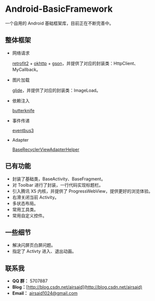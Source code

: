 # Android-BasicFramework
一个自用的 Android 基础框架库，目前正在不断完善中。

## 整体框架

- 网络请求

  	[retrofit2](https://github.com/square/retrofit) + [okhttp](https://github.com/square/okhttp) + [gson](https://github.com/google/gson)，并提供了对应的封装类：HttpClient、MyCallback。


- 图片加载

  	[glide](https://github.com/bumptech/glide)，并提供了对应的封装类：ImageLoad。


- 依赖注入

  	[butterknife](https://github.com/JakeWharton/butterknife)


- 事件传递

  	[eventbus3](https://github.com/greenrobot/EventBus)


- Adapter

	[BaseRecyclerViewAdapterHelper](https://github.com/CymChad/BaseRecyclerViewAdapterHelper)

## 已有功能

- 封装了基础类，BaseActivity、BaseFragment。
- 对 Toolbar 进行了封装，一行代码实现标题栏。
- 引入腾讯 X5 内核，并提供了 ProgressWebView，提供更好的浏览体验。
- 右滑关闭当前 Activity。
- 多状态布局。
- 常用工具类。
- 常用自定义控件。

## 一些细节

- 解决闪屏页白屏问题。
- 指定了 Activty 进入、退出动画。

## 联系我

- **QQ 群：** 5707887
- **Blog：**[http://blog.csdn.net/airsaid](http://blog.csdn.net/airsaid)
- **Email：** airsaid1024@gmail.com

